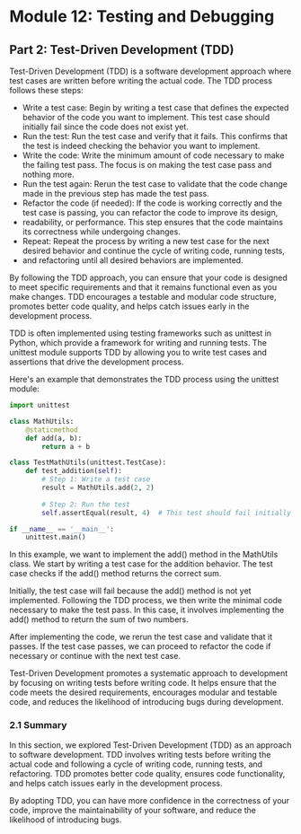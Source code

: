 # Module 12: Testing and Debugging

## Part 2: Test-Driven Development (TDD)

Test-Driven Development (TDD) is a software development approach where test cases are written before writing the actual code. 
The TDD process follows these steps:
- Write a test case: Begin by writing a test case that defines the expected behavior of the code you want to implement.
This test case should initially fail since the code does not exist yet.
- Run the test: Run the test case and verify that it fails. This confirms that the test is indeed checking the behavior you want to implement.
- Write the code: Write the minimum amount of code necessary to make the failing test pass. The focus is on making the test case pass and nothing more. 
- Run the test again: Rerun the test case to validate that the code change made in the previous step has made the test pass.
- Refactor the code (if needed): If the code is working correctly and the test case is passing, you can refactor the code to improve its design, 
- readability, or performance. This step ensures that the code maintains its correctness while undergoing changes. 
- Repeat: Repeat the process by writing a new test case for the next desired behavior and continue the cycle of writing code, running tests, 
- and refactoring until all desired behaviors are implemented.

By following the TDD approach, you can ensure that your code is designed to meet specific requirements and that it remains functional even as you make changes. TDD encourages a testable and modular code structure, promotes better code quality, and helps catch issues early in the development process.

TDD is often implemented using testing frameworks such as unittest in Python, which provide a framework for writing and running tests. The unittest module supports TDD by allowing you to write test cases and assertions that drive the development process.

Here's an example that demonstrates the TDD process using the unittest module:

```python
import unittest

class MathUtils:
    @staticmethod
    def add(a, b):
        return a + b

class TestMathUtils(unittest.TestCase):
    def test_addition(self):
        # Step 1: Write a test case
        result = MathUtils.add(2, 2)
        
        # Step 2: Run the test
        self.assertEqual(result, 4)  # This test should fail initially

if __name__ == '__main__':
    unittest.main()
```

In this example, we want to implement the add() method in the MathUtils class. We start by writing a test case for the addition behavior. The test case checks if the add() method returns the correct sum.

Initially, the test case will fail because the add() method is not yet implemented. Following the TDD process, we then write the minimal code necessary to make the test pass. In this case, it involves implementing the add() method to return the sum of two numbers.

After implementing the code, we rerun the test case and validate that it passes. If the test case passes, we can proceed to refactor the code if necessary or continue with the next test case.

Test-Driven Development promotes a systematic approach to development by focusing on writing tests before writing code. It helps ensure that the code meets the desired requirements, encourages modular and testable code, and reduces the likelihood of introducing bugs during development.

### 2.1 Summary
In this section, we explored Test-Driven Development (TDD) as an approach to software development. TDD involves writing tests before writing the actual code and following a cycle of writing code, running tests, and refactoring. TDD promotes better code quality, ensures code functionality, and helps catch issues early in the development process.

By adopting TDD, you can have more confidence in the correctness of your code, improve the maintainability of your software, and reduce the likelihood of introducing bugs.